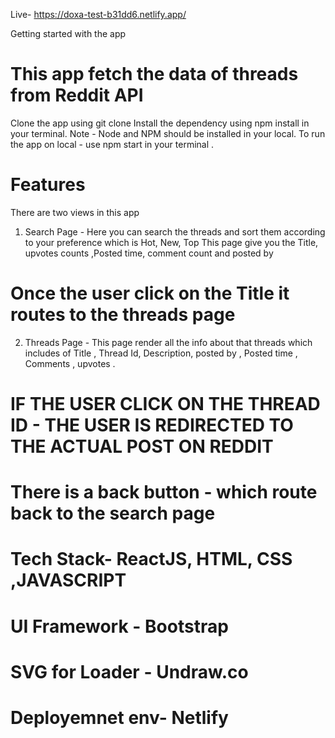 Live- https://doxa-test-b31dd6.netlify.app/

Getting started with the app 

# This app fetch the data of threads from Reddit API

Clone the app using git clone 
Install the dependency using npm install in your terminal. Note - Node and NPM should be installed in your local.
To run the app on local - use npm start in your terminal .

# Features

There are two views in this app 
1. Search Page -
 Here you can search the threads and sort them according to your preference which is Hot, New, Top
 This page give you the Title, upvotes counts ,Posted time,  comment count and posted by
 # Once the user click on the Title it routes to the threads page 

2. Threads Page -
  This page render all the info about that threads which includes of Title , Thread Id, Description, posted by , Posted time , Comments , upvotes .
  # IF THE USER CLICK ON THE THREAD ID - THE USER IS REDIRECTED TO THE ACTUAL POST ON REDDIT

  # There is a back button - which route back to the search page

# Tech Stack- ReactJS, HTML, CSS ,JAVASCRIPT
# UI Framework - Bootstrap
# SVG for Loader - Undraw.co
# Deployemnet env- Netlify
